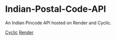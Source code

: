 # Indian-Postal-Code-API
An Indian Pincode API hosted on Render and Cyclic.

[Cyclic](https://motionless-moth-overcoat.cyclic.app/)
[Render](https://indianpincodeapi.onrender.com/)
